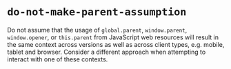 # `do-not-make-parent-assumption`

Do not assume that the usage of `global.parent`, `window.parent`, `window.opener`, or `this.parent` from JavaScript web resources will result in the same context across versions as well as across client types, e.g. mobile, tablet and browser. Consider a different approach when attempting to interact with one of these contexts.